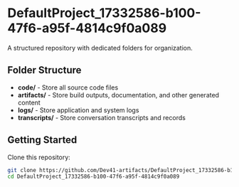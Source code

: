 # DefaultProject_17332586-b100-47f6-a95f-4814c9f0a089
A structured repository with dedicated folders for organization.

## Folder Structure

- **code/** - Store all source code files
- **artifacts/** - Store build outputs, documentation, and other generated content
- **logs/** - Store application and system logs
- **transcripts/** - Store conversation transcripts and records

## Getting Started

Clone this repository:
```bash
git clone https://github.com/Dev41-artifacts/DefaultProject_17332586-b100-47f6-a95f-4814c9f0a089
cd DefaultProject_17332586-b100-47f6-a95f-4814c9f0a089
```

